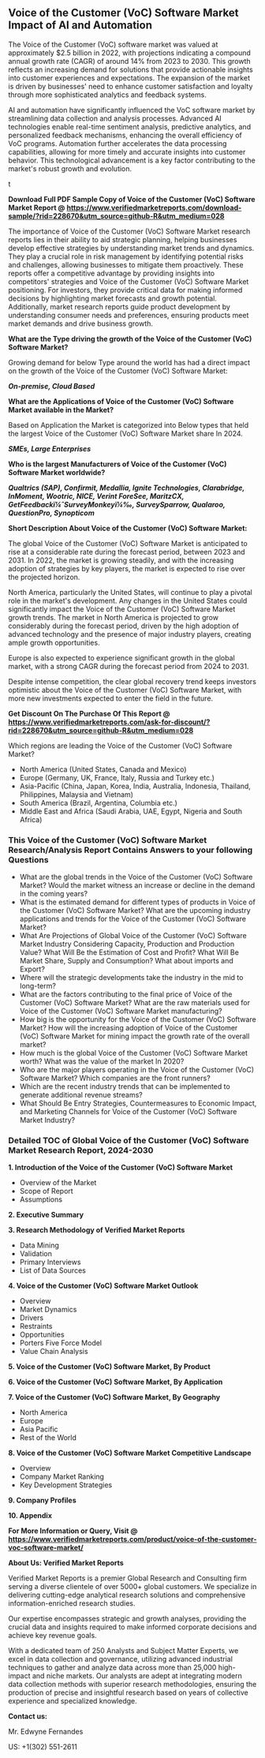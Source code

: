 <h2>Voice of the Customer (VoC) Software Market Impact of AI and Automation</h2><p>The Voice of the Customer (VoC) software market was valued at approximately $2.5 billion in 2022, with projections indicating a compound annual growth rate (CAGR) of around 14% from 2023 to 2030. This growth reflects an increasing demand for solutions that provide actionable insights into customer experiences and expectations. The expansion of the market is driven by businesses' need to enhance customer satisfaction and loyalty through more sophisticated analytics and feedback systems.</p><p>AI and automation have significantly influenced the VoC software market by streamlining data collection and analysis processes. Advanced AI technologies enable real-time sentiment analysis, predictive analytics, and personalized feedback mechanisms, enhancing the overall efficiency of VoC programs. Automation further accelerates the data processing capabilities, allowing for more timely and accurate insights into customer behavior. This technological advancement is a key factor contributing to the market's robust growth and evolution.</p>t</p><p id="" class=""><strong>Download Full PDF Sample Copy of Voice of the Customer (VoC) Software Market Report @ <a href="https://www.verifiedmarketreports.com/download-sample/?rid=228670&utm_source=github-R&utm_medium=028" target="_blank">https://www.verifiedmarketreports.com/download-sample/?rid=228670&utm_source=github-R&utm_medium=028</a></strong></p><p>The importance of&nbsp;Voice of the Customer (VoC) Software Market research reports lies in their ability to aid strategic planning, helping businesses develop effective strategies by understanding market trends and dynamics. They play a crucial role in risk management by identifying potential risks and challenges, allowing businesses to mitigate them proactively. These reports offer a competitive advantage by providing insights into competitors' strategies and Voice of the Customer (VoC) Software Market positioning. For investors, they provide critical data for making informed decisions by highlighting market forecasts and growth potential. Additionally, market research reports guide product development by understanding consumer needs and preferences, ensuring products meet market demands and drive business growth.</p><p><strong>What are the&nbsp;Type driving the growth of the Voice of the Customer (VoC) Software Market?</strong></p><p id="" class="">Growing demand for below Type around the world has had a direct impact on the growth of the Voice of the Customer (VoC) Software Market:</p><em><strong>On-premise, Cloud Based</strong></em></p><strong>What are the&nbsp;Applications&nbsp;of Voice of the Customer (VoC) Software Market available in the Market?</strong></p><p id="" class="">Based on Application the Market is categorized into Below types that held the largest Voice of the Customer (VoC) Software Market share In 2024.</p><em><strong>SMEs, Large Enterprises</strong></em></p><strong>Who is the largest Manufacturers of Voice of the Customer (VoC) Software Market worldwide?</strong></p><p><em><strong>Qualtrics (SAP), Confirmit, Medallia, Ignite Technologies, Clarabridge, InMoment, Wootric, NICE, Verint ForeSee, MaritzCX, GetFeedbackï¼ˆSurveyMonkeyï¼‰, SurveySparrow, Qualaroo, QuestionPro, Synopticom</strong></em></p><p id="" class=""><strong>Short Description About Voice of the Customer (VoC) Software Market:</strong></p><p>The global Voice of the Customer (VoC) Software Market is anticipated to rise at a considerable rate during the forecast period, between 2023 and 2031. In 2022, the market is growing steadily, and with the increasing adoption of strategies by key players, the market is expected to rise over the projected horizon.</p><p>North America, particularly the United States, will continue to play a pivotal role in the market's development. Any changes in the United States could significantly impact the Voice of the Customer (VoC) Software Market growth trends. The market in North America is projected to grow considerably during the forecast period, driven by the high adoption of advanced technology and the presence of major industry players, creating ample growth opportunities.</p><p>Europe is also expected to experience significant growth in the global market, with a strong CAGR during the forecast period from 2024 to 2031.</p><p>Despite intense competition, the clear global recovery trend keeps investors optimistic about the Voice of the Customer (VoC) Software Market, with more new investments expected to enter the field in the future.</p><p id="" class=""><strong>Get Discount On The Purchase Of This Report @ <a href="https://www.verifiedmarketreports.com/ask-for-discount/?rid=228670&utm_source=github-R&utm_medium=028" target="_blank">https://www.verifiedmarketreports.com/ask-for-discount/?rid=228670&utm_source=github-R&utm_medium=028</a></strong></p>Which regions are leading the Voice of the Customer (VoC) Software Market?</p><ul><li>North America (United States, Canada and Mexico)</li><li>Europe (Germany, UK, France, Italy, Russia and Turkey etc.)</li><li>Asia-Pacific (China, Japan, Korea, India, Australia, Indonesia, Thailand, Philippines, Malaysia and Vietnam)</li><li>South America (Brazil, Argentina, Columbia etc.)</li><li>Middle East and Africa (Saudi Arabia, UAE, Egypt, Nigeria and South Africa)</li></ul><h3 id="" class="">This Voice of the Customer (VoC) Software Market Research/Analysis Report Contains Answers to your following Questions</h3><ul><li>What are the global trends in the Voice of the Customer (VoC) Software Market? Would the market witness an increase or decline in the demand in the coming years?</li><li>What is the estimated demand for different types of products in Voice of the Customer (VoC) Software Market? What are the upcoming industry applications and trends for the Voice of the Customer (VoC) Software Market?</li><li>What Are Projections of Global Voice of the Customer (VoC) Software Market Industry Considering Capacity, Production and Production Value? What Will Be the Estimation of Cost and Profit? What Will Be Market Share, Supply and Consumption? What about imports and Export?</li><li>Where will the strategic developments take the industry in the mid to long-term?</li><li>What are the factors contributing to the final price of Voice of the Customer (VoC) Software Market? What are the raw materials used for Voice of the Customer (VoC) Software Market manufacturing?</li><li>How big is the opportunity for the Voice of the Customer (VoC) Software Market? How will the increasing adoption of Voice of the Customer (VoC) Software Market for mining impact the growth rate of the overall market?</li><li>How much is the global Voice of the Customer (VoC) Software Market worth? What was the value of the market In 2020?</li><li>Who are the major players operating in the Voice of the Customer (VoC) Software Market? Which companies are the front runners?</li><li>Which are the recent industry trends that can be implemented to generate additional revenue streams?</li><li>What Should Be Entry Strategies, Countermeasures to Economic Impact, and Marketing Channels for Voice of the Customer (VoC) Software Market Industry?</li></ul><h3 id="" class="">Detailed TOC of Global Voice of the Customer (VoC) Software Market Research Report, 2024-2030</h3><p id="" class=""><strong>1. Introduction of the Voice of the Customer (VoC) Software Market</strong></p><ul><li>Overview of the Market</li><li>Scope of Report</li><li>Assumptions</li></ul><p id="" class=""><strong>2. Executive Summary</strong></p><p id="" class=""><strong>3. Research Methodology of Verified Market Reports</strong></p><ul><li>Data Mining</li><li>Validation</li><li>Primary Interviews</li><li>List of Data Sources</li></ul><p id="" class=""><strong>4. Voice of the Customer (VoC) Software Market Outlook</strong></p><ul><li>Overview</li><li>Market Dynamics</li><li>Drivers</li><li>Restraints</li><li>Opportunities</li><li>Porters Five Force Model</li><li>Value Chain Analysis</li></ul><p id="" class=""><strong>5. Voice of the Customer (VoC) Software Market, By Product</strong></p><p id="" class=""><strong>6. Voice of the Customer (VoC) Software Market, By Application</strong></p><p id="" class=""><strong>7. Voice of the Customer (VoC) Software Market, By Geography</strong></p><ul><li>North America</li><li>Europe</li><li>Asia Pacific</li><li>Rest of the World</li></ul><p id="" class=""><strong>8. Voice of the Customer (VoC) Software Market Competitive Landscape</strong></p><ul><li>Overview</li><li>Company Market Ranking</li><li>Key Development Strategies</li></ul><p id="" class=""><strong>9. Company Profiles</strong></p><p id="" class=""><strong>10. Appendix</strong></p><p id="" class=""><strong>For More Information or Query, Visit @ <a href="https://www.verifiedmarketreports.com/product/voice-of-the-customer-voc-software-market/" target="_blank">https://www.verifiedmarketreports.com/product/voice-of-the-customer-voc-software-market/</a></strong></p><p id="" class=""><strong>About Us: Verified Market Reports</strong></p><p id="" class="">Verified Market Reports is a premier Global Research and Consulting firm serving a diverse clientele of over 5000+ global customers. We specialize in delivering cutting-edge analytical research solutions and comprehensive information-enriched research studies.</p><p id="" class="">Our expertise encompasses strategic and growth analyses, providing the crucial data and insights required to make informed corporate decisions and achieve key revenue goals.</p><p id="" class="">With a dedicated team of 250 Analysts and Subject Matter Experts, we excel in data collection and governance, utilizing advanced industrial techniques to gather and analyze data across more than 25,000 high-impact and niche markets. Our analysts are adept at integrating modern data collection methods with superior research methodologies, ensuring the production of precise and insightful research based on years of collective experience and specialized knowledge.</p><p id="" class=""><strong>Contact us:</strong></p><p id="" class="">Mr. Edwyne Fernandes</p><p id="" class="">US: +1(302) 551-2611</p>
